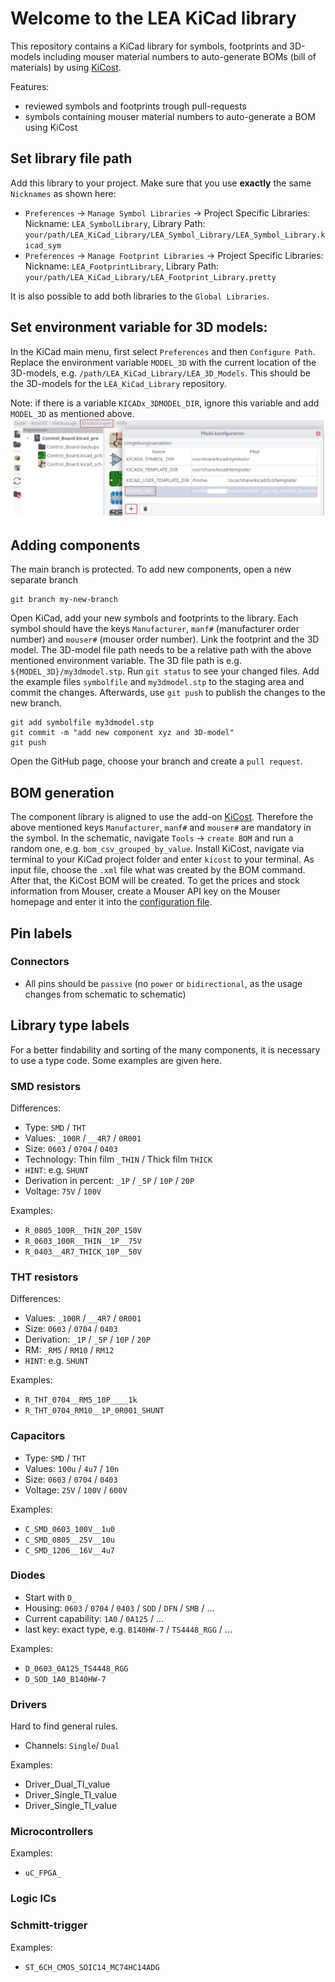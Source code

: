 # Welcome to the LEA KiCad library

This repository contains a KiCad library for symbols, footprints and 3D-models including mouser material numbers to auto-generate BOMs (bill of materials) by using [KiCost](https://github.com/hildogjr/KiCost).

Features:
 * reviewed symbols and footprints trough pull-requests
 * symbols containing mouser material numbers to auto-generate a BOM using KiCost

## Set library file path
Add this library to your project. Make sure that you use **exactly** the same `Nicknames` as shown here:
 * `Preferences` -> `Manage Symbol Libraries` -> Project Specific Libraries: Nickname: `LEA_SymbolLibrary`, Library Path: `your/path/LEA_KiCad_Library/LEA_Symbol_Library/LEA_Symbol_Library.kicad_sym`
 * `Preferences` -> `Manage Footprint Libraries` -> Project Specific Libraries: Nickname: `LEA_FootprintLibrary`, Library Path: `your/path/LEA_KiCad_Library/LEA_Footprint_Library.pretty`

It is also possible to add both libraries to the `Global Libraries`.



## Set environment variable for 3D models:
In the KiCad main menu, first select `Preferences` and then `Configure Path`.
Replace the environment variable `MODEL_3D` with the current location of the 3D-models, e.g. `/path/LEA_KiCad_Library/LEA_3D_Models`. This should be the 3D-models for the `LEA_KiCad_Library` repository.

Note: if there is a variable `KICADx_3DMODEL_DIR`, ignore this variable and add `MODEL_3D` as mentioned above.
![](documentation/figures/3d_model_path_preferences.png)

## Adding components
The main branch is protected. To add new components, open a new separate branch
```
git branch my-new-branch
```
Open KiCad, add your new symbols and footprints to the library. Each symbol should have the keys `Manufacturer`, `manf#` (manufacturer order number) and `mouser#` (mouser order number). Link the footprint and the 3D model. The 3D-model file path needs to be a relative path with the above mentioned environment variable. The 3D file path is e.g. `${MODEL_3D}/my3dmodel.stp`. Run `git status` to see your changed files. Add the example files `symbolfile` and `my3dmodel.stp` to the staging area and commit the changes. Afterwards, use `git push` to publish the changes to the new branch. 
```
git add symbolfile my3dmodel.stp
git commit -m "add new component xyz and 3D-model"
git push
```
Open the GitHub page, choose your branch and create a `pull request`.

## BOM generation
The component library is aligned to use the add-on [KiCost](https://github.com/hildogjr/KiCost). Therefore the above mentioned keys `Manufacturer`, `manf#` and `mouser#` are mandatory in the symbol. In the schematic, navigate `Tools` -> `create BOM` and run a random one, e.g. `bom_csv_grouped_by_value`. Install KiCost, navigate via terminal to your KiCad project folder and enter `kicost` to your terminal. As input file, choose the `.xml` file what was created by the BOM command. After that, the KiCost BOM will be created. To get the prices and stock information from Mouser, create a Mouser API key on the Mouser homepage and enter it into the [configuration file](https://hildogjr.github.io/KiCost/docs/_build/singlehtml/index.html#configuration-file). 

## Pin labels
### Connectors
 * All pins should be `passive` (no `power` or `bidirectional`, as the usage changes from schematic to schematic)
 

## Library type labels
For a better findability and sorting of the many components, it is necessary to use a type code. Some examples are given here.
### SMD resistors
Differences:
 * Type: `SMD` / `THT`
 * Values: `_100R` / `__4R7` / `0R001`
 * Size: `0603` / `0704` / `0403`
 * Technology: Thin film `_THIN` / Thick film `THICK`
 * `HINT`: e.g. `SHUNT`
 * Derivation in percent: `_1P` / `_5P` / `10P` / `20P`
 * Voltage: `75V` / `100V`

Examples:
 * `R_0805_100R__THIN_20P_150V`
 * `R_0603_100R__THIN__1P__75V`
 * `R_0403__4R7_THICK_10P__50V`


### THT resistors
 Differences:
 * Values: `_100R` / `__4R7` / `0R001`
 * Size: `0603` / `0704` / `0403`
 * Derivation: `_1P` / `_5P` / `10P` / `20P`
 * RM: `_RM5` / `RM10` / `RM12`
 * `HINT`: e.g. `SHUNT`

 Examples:
 * `R_THT_0704__RM5_10P____1k`
 * `R_THT_0704_RM10__1P_0R001_SHUNT`

### Capacitors
 * Type: `SMD` / `THT`
 * Values: `100u` / `4u7` / `10n`
 * Size: `0603` / `0704` / `0403`
 * Voltage: `25V` / `100V` / `600V`

Examples:
 * `C_SMD_0603_100V__1u0`
 * `C_SMD_0805__25V__10u`
 * `C_SMD_1206__16V__4u7`

### Diodes
 * Start with `D_`
 * Housing: `0603` / `0704` / `0403` / `SOD` / `DFN` / `SMB` / ...
 * Current capability: `1A0` / `0A125` / ...
 * last key: exact type, e.g. `B140HW-7` / `TS4448_RGG` / ...     

Examples:
 * `D_0603_0A125_TS4448_RGG`
 * `D_SOD_1A0_B140HW-7`

### Drivers
Hard to find general rules.
 * Channels: `Single`/ `Dual`    

Examples:
 * Driver_Dual_TI_value
 * Driver_Single_TI_value
 * Driver_Single_TI_value

### Microcontrollers
Examples:
 * `uC_FPGA_`
 
 
### Logic ICs


### Schmitt-trigger
Examples:
 * `ST_6CH_CMOS_SOIC14_MC74HC14ADG`


